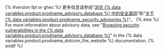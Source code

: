 {% ifversion fpt or ghec %}
更多信息请参阅“[浏览 {% data variables.product.prodname_advisory_database %} 中的安全漏洞](/code-security/supply-chain-security/browsing-security-vulnerabilities-in-the-github-advisory-database)”和“[关于 {% data variables.product.prodname_security_advisories %}](/code-security/security-advisories/about-github-security-advisories)”。
{% else %}
For more information about advisory data, see "[Browsing security vulnerabilities in the {% data variables.product.prodname_advisory_database %}](/free-pro-team@latest/code-security/supply-chain-security/browsing-security-vulnerabilities-in-the-github-advisory-database)" in the {% data variables.product.prodname_dotcom_the_website %} documentation.
{% endif %}
